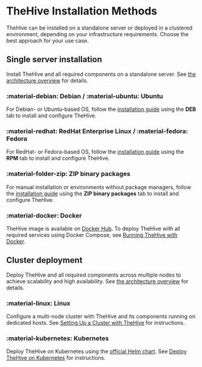 # TheHive Installation Methods

TheHive can be installed on a standalone server or deployed in a clustered environment, depending on your infrastructure requirements. Choose the best approach for your use case.

## Single server installation

Install TheHive and all required components on a standalone server. See [the architecture overview](../overview/index.md#architecture) for details.

### :material-debian: Debian / :material-ubuntu: Ubuntu

For Debian- or Ubuntu-based OS, follow the [installation guide](installation-guide-linux-standalone-server.md) using the **DEB** tab to install and configure TheHive.

### :material-redhat: RedHat Enterprise Linux / :material-fedora: Fedora

For RedHat- or Fedora-based OS, follow the [installation guide](installation-guide-linux-standalone-server.md) using the **RPM** tab to install and configure TheHive.

### :material-folder-zip: ZIP binary packages

For manual installation or environments without package managers, follow the [installation guide](installation-guide-linux-standalone-server.md) using the **ZIP binary packages** tab to install and configure TheHive.

### :material-docker: Docker

TheHive image is available on [Docker Hub](https://hub.docker.com/r/strangebee/TheHive). To deploy TheHive with all required services using Docker Compose, see [Running TheHive with Docker](../installation/docker.md).

## Cluster deployment

Deploy TheHive and all required components across multiple nodes to achieve scalability and high availability. See [the architecture overview](../overview/index.md#architecture) for details.

### :material-linux: Linux

Configure a multi-node cluster with TheHive and its components running on dedicated hosts. See [Setting Up a Cluster with TheHive](deploying-a-cluster.md) for instructions.

### :material-kubernetes: Kubernetes

Deploy TheHive on Kubernetes using the [official Helm chart](https://github.com/StrangeBeeCorp/helm-charts/tree/main/thehive-charts/thehive). See [Deploy TheHive on Kubernetes](../installation/kubernetes.md) for instructions.